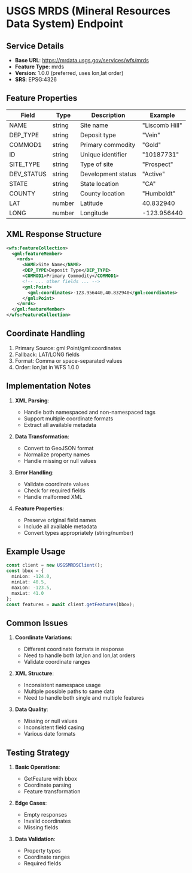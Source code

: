 # USGS MRDS (Mineral Resources Data System) Endpoint

## Service Details
- **Base URL**: https://mrdata.usgs.gov/services/wfs/mrds
- **Feature Type**: mrds
- **Version**: 1.0.0 (preferred, uses lon,lat order)
- **SRS**: EPSG:4326

## Feature Properties
| Field | Type | Description | Example |
|-------|------|-------------|---------|
| NAME | string | Site name | "Liscomb Hill" |
| DEP_TYPE | string | Deposit type | "Vein" |
| COMMOD1 | string | Primary commodity | "Gold" |
| ID | string | Unique identifier | "10187731" |
| SITE_TYPE | string | Type of site | "Prospect" |
| DEV_STATUS | string | Development status | "Active" |
| STATE | string | State location | "CA" |
| COUNTY | string | County location | "Humboldt" |
| LAT | number | Latitude | 40.832940 |
| LONG | number | Longitude | -123.956440 |

## XML Response Structure
```xml
<wfs:FeatureCollection>
  <gml:featureMember>
    <mrds>
      <NAME>Site Name</NAME>
      <DEP_TYPE>Deposit Type</DEP_TYPE>
      <COMMOD1>Primary Commodity</COMMOD1>
      <!-- ... other fields ... -->
      <gml:Point>
        <gml:coordinates>-123.956440,40.832940</gml:coordinates>
      </gml:Point>
    </mrds>
  </gml:featureMember>
</wfs:FeatureCollection>
```

## Coordinate Handling
1. Primary Source: gml:Point/gml:coordinates
2. Fallback: LAT/LONG fields
3. Format: Comma or space-separated values
4. Order: lon,lat in WFS 1.0.0

## Implementation Notes
1. **XML Parsing**:
   - Handle both namespaced and non-namespaced tags
   - Support multiple coordinate formats
   - Extract all available metadata

2. **Data Transformation**:
   - Convert to GeoJSON format
   - Normalize property names
   - Handle missing or null values

3. **Error Handling**:
   - Validate coordinate values
   - Check for required fields
   - Handle malformed XML

4. **Feature Properties**:
   - Preserve original field names
   - Include all available metadata
   - Convert types appropriately (string/number)

## Example Usage
```typescript
const client = new USGSMRDSClient();
const bbox = {
  minLon: -124.0,
  minLat: 40.5,
  maxLon: -123.5,
  maxLat: 41.0
};
const features = await client.getFeatures(bbox);
```

## Common Issues
1. **Coordinate Variations**:
   - Different coordinate formats in response
   - Need to handle both lat,lon and lon,lat orders
   - Validate coordinate ranges

2. **XML Structure**:
   - Inconsistent namespace usage
   - Multiple possible paths to same data
   - Need to handle both single and multiple features

3. **Data Quality**:
   - Missing or null values
   - Inconsistent field casing
   - Various date formats

## Testing Strategy
1. **Basic Operations**:
   - GetFeature with bbox
   - Coordinate parsing
   - Feature transformation

2. **Edge Cases**:
   - Empty responses
   - Invalid coordinates
   - Missing fields

3. **Data Validation**:
   - Property types
   - Coordinate ranges
   - Required fields
